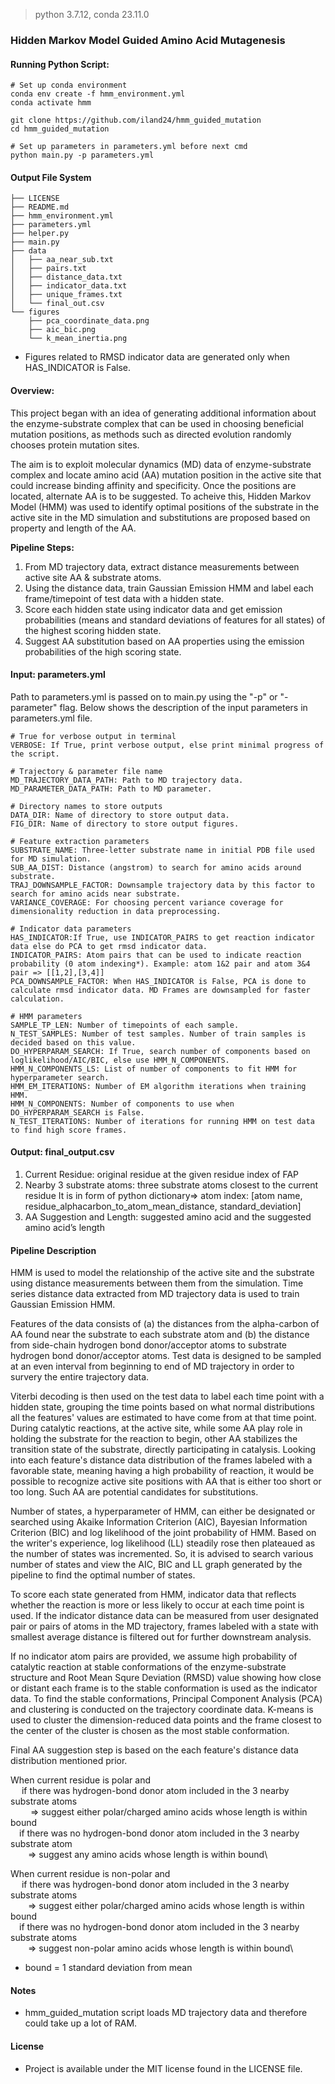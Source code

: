 > python 3.7.12, conda 23.11.0
### Hidden Markov Model Guided Amino Acid Mutagenesis

#### Running Python Script:
```
# Set up conda environment
conda env create -f hmm_environment.yml
conda activate hmm

git clone https://github.com/iland24/hmm_guided_mutation
cd hmm_guided_mutation

# Set up parameters in parameters.yml before next cmd
python main.py -p parameters.yml
```

#### Output File System
```
├── LICENSE
├── README.md
├── hmm_environment.yml
├── parameters.yml
├── helper.py
├── main.py
├── data
│   ├── aa_near_sub.txt
│   ├── pairs.txt
│   ├── distance_data.txt
│   ├── indicator_data.txt
│   ├── unique_frames.txt
│   └── final_out.csv
└── figures
    ├── pca_coordinate_data.png
    ├── aic_bic.png
    └── k_mean_inertia.png
```
* Figures related to RMSD indicator data are generated only when HAS_INDICATOR is False.

#### Overview:
This project began with an idea of generating additional information about the enzyme-substrate complex that can be used in choosing beneficial mutation positions, as methods such as directed evolution randomly chooses protein mutation sites.

The aim is to exploit molecular dynamics (MD) data of enzyme-substrate complex and locate amino acid (AA) mutation position in the active site that could increase binding affinity and specificity. Once the positions are located, alternate AA is to be suggested. To acheive this, Hidden Markov Model (HMM) was used to identify optimal positions of the substrate in the active site in the MD simulation and substitutions are proposed based on property and length of the AA. 

**Pipeline Steps:**
1. From MD trajectory data, extract distance measurements between active site AA & substrate atoms.
2. Using the distance data, train Gaussian Emission HMM and label each frame/timepoint of test data with a hidden state.
3. Score each hidden state using indicator data and get emission probabilities (means and standard deviations of features for all states) of the highest scoring hidden state.
4.  Suggest AA substitution based on AA properties using the emission probabilities of the high scoring state.

#### Input: parameters.yml
Path to parameters.yml is passed on to main.py using the "-p" or "-parameter" flag. Below shows the description of the input parameters in parameters.yml file.
```
# True for verbose output in terminal
VERBOSE: If True, print verbose output, else print minimal progress of the script.

# Trajectory & parameter file name
MD_TRAJECTORY_DATA_PATH: Path to MD trajectory data.
MD_PARAMETER_DATA_PATH: Path to MD parameter.

# Directory names to store outputs
DATA_DIR: Name of directory to store output data.
FIG_DIR: Name of directory to store output figures.

# Feature extraction parameters
SUBSTRATE_NAME: Three-letter substrate name in initial PDB file used for MD simulation.
SUB_AA_DIST: Distance (angstrom) to search for amino acids around substrate.
TRAJ_DOWNSAMPLE_FACTOR: Downsample trajectory data by this factor to search for amino acids near substrate.
VARIANCE_COVERAGE: For choosing percent variance coverage for dimensionality reduction in data preprocessing.

# Indicator data parameters
HAS_INDICATOR:If True, use INDICATOR_PAIRS to get reaction indicator data else do PCA to get rmsd indicator data.
INDICATOR_PAIRS: Atom pairs that can be used to indicate reaction probability (0 atom indexing*). Example: atom 1&2 pair and atom 3&4 pair => [[1,2],[3,4]]
PCA_DOWNSAMPLE_FACTOR: When HAS_INDICATOR is False, PCA is done to calculate rmsd indicator data. MD Frames are downsampled for faster calculation.

# HMM parameters
SAMPLE_TP_LEN: Number of timepoints of each sample.
N_TEST_SAMPLES: Number of test samples. Number of train samples is decided based on this value.
DO_HYPERPARAM_SEARCH: If True, search number of components based on loglikelihood/AIC/BIC, else use HMM_N_COMPONENTS.
HMM_N_COMPONENTS_LS: List of number of components to fit HMM for hyperparameter search. 
HMM_EM_ITERATIONS: Number of EM algorithm iterations when training HMM.
HMM_N_COMPONENTS: Number of components to use when DO_HYPERPARAM_SEARCH is False.
N_TEST_ITERATIONS: Number of iterations for running HMM on test data to find high score frames.
```

#### Output: final_output.csv
1. Current Residue: original residue at the given residue index of FAP
2. Nearby 3 substrate atoms: three substrate atoms closest to the
current residue
It is in form of python dictionary=> atom index: [atom name,
residue_alphacarbon_to_atom_mean_distance, standard_deviation]
3. AA Suggestion and Length: suggested amino acid and the suggested
amino acid’s length

#### Pipeline Description
HMM is used to model the relationship of the active site and the substrate using distance measurements between them from the simulation. Time series distance data extracted from MD trajectory data is used to train Gaussian Emission HMM. 

Features of the data consists of (a) the distances from the alpha-carbon of AA found near the substrate to each substrate atom and (b) the distance from side-chain hydrogen bond donor/acceptor atoms to substrate hydrogen bond donor/acceptor atoms. Test data is designed to be sampled at an even interval from beginning to end of MD trajectory in order to survery the entire trajectory data. 

Viterbi decoding is then used on the test data to label each time point with a hidden state, grouping the time points based on what normal distributions all the features' values are estimated to have come from at that time point. During catalytic reactions, at the active site, while some AA play role in  holding the substrate for the reaction to begin, other AA stabilizes the transition state of the substrate, directly participating in catalysis. Looking into each feature's distance data distribution of the frames labeled with a favorable state, meaning having a high probability of reaction, it would be possible to recognize active site positions with AA that is either too short or too long. Such AA are potential candidates for substitutions.

<!-- *In test runs of HMM and Viterbi, transition from one state to another in the state sequence generated by Viterbi algorithm did not occur abruptly, leading to extended consecutive frames labeled with same hidden state. -->

Number of states, a hyperparameter of HMM, can either be designated or searched using Akaike Information Criterion (AIC), Bayesian Information Criterion (BIC) and log likelihood of the joint probability of HMM. Based on the writer's experience, log likelihood (LL) steadily rose then plateaued as the number of states was incremented. So, it is advised to search various number of states and view the AIC, BIC and LL graph generated by the pipeline to find the optimal number of states. 

To score each state generated from HMM, indicator data that reflects whether the reaction is more or less likely to occur at each time point is used. If the indicator distance data can be measured from user designated pair or pairs of atoms in the MD trajectory, frames labeled with a state with smallest average distance is filtered out for further downstream analysis. 

If no indicator atom pairs are provided, we assume high probability of catalytic reaction at stable conformations of the enzyme-substrate structure and Root Mean Squre Deviation (RMSD) value showing how close or distant each frame is to the stable conformation is used as the indicator data. To find the stable conformations, Principal Component Analysis (PCA) and clustering is conducted on the trajectory coordinate data. K-means is used to cluster the dimension-reduced data points and the frame closest to the center of the cluster is chosen as the most stable conformation.

Final AA suggestion step is based on the each feature's distance data distribution mentioned prior.

When current residue is polar and\
&emsp; if there was hydrogen-bond donor atom included in the 3 nearby substrate atoms\
&emsp; &emsp;=> suggest either polar/charged amino acids whose length is within bound\
&emsp;if there was no hydrogen-bond donor atom included in the 3 nearby substrate atom\
&emsp;&emsp;=> suggest any amino acids whose length is within bound\
         
When current residue is non-polar and\
&emsp; if there was hydrogen-bond donor atom included in the 3 nearby substrate atoms\
&emsp;&emsp;=> suggest either polar/charged amino acids whose length is within bound\
&emsp;if there was no hydrogen-bond donor atom included in the 3 nearby substrate atoms\
&emsp;&emsp;=> suggest non-polar amino acids whose length is within bound\

* bound = 1 standard deviation from mean

#### Notes
* hmm_guided_mutation script loads MD trajectory data and therefore could take up a lot of RAM.

#### License
* Project is available under the MIT license found in the LICENSE file.